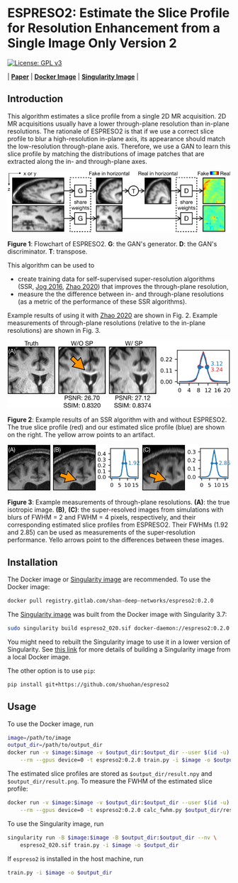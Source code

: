 # ESPRESO2: Estimate the Slice Profile for Resolution Enhancement from a Single Image Only Version 2

[![License: GPL v3](https://img.shields.io/badge/License-GPL%20v3-blue.svg)](http://www.gnu.org/licenses/gpl-3.0)

| **[Paper][paper]** | **[Docker Image][docker-image]** | **[Singularity Image][singularity-image]** |

## Introduction

This algorithm estimates a slice profile from a single 2D MR acquisition. 2D MR acquisitions usually have a lower through-plane resolution than in-plane resolutions. The rationale of ESPRESO2 is that if we use a correct slice profile to blur a high-resolution in-plane axis, its appearance should match the low-resolution through-plane axis. Therefore, we use a GAN to learn this slice profile by matching the distributions of image patches that are extracted along the in- and through-plane axes.

<img src="docs/source/_static/images/flowchart.svg" width="600"/>

**Figure 1**: Flowchart of ESPRESO2. **G**: the GAN's generator. **D**: the GAN's discriminator. **T**: transpose.

This algorithm can be used to
* create training data for self-supervised super-resolution algorithms (SSR, [Jog 2016](https://pubmed.ncbi.nlm.nih.gov/29238758/), [Zhao 2020](https://pubmed.ncbi.nlm.nih.gov/33170776/)) that improves the through-plane resolution,
* measure the the difference between in- and through-plane resolutions (as a metric of the performance of these SSR algorithms).

Example results of using it with [Zhao 2020](https://pubmed.ncbi.nlm.nih.gov/33170776/) are shown in Fig. 2. Example measurements of through-plane resolutions (relative to the in-plane resolutions) are shown in Fig. 3.

<img src="docs/source/_static/images/ismore.svg" width="600"/>

**Figure 2**: Example results of an SSR algorithm with and without ESPRESO2. The true slice profile (red) and our estimated slice profile (blue) are shown on the right. The yellow arrow points to an artifact.

<img src="docs/source/_static/images/measure.svg" width="600"/>

**Figure 3**: Example measurements of through-plane resolutions. **(A)**: the true isotropic image. **(B)**, **(C)**: the super-resolved images from simulations with blurs of FWHM = 2 and FWHM = 4 pixels, respectively, and their corresponding estimated slice profiles from ESPRESO2. Their FWHMs (1.92 and 2.85) can be used as measurements of the super-resolution performance. Yello arrows point to the differences between these images.

## Installation


The Docker image or [Singularity image][singularity-image] are recommended. To use the Docker image:

```bash
docker pull registry.gitlab.com/shan-deep-networks/espreso2:0.2.0
```

The [Singularity image][singularity-image] was built from the Docker image with Singularity 3.7:

```bash
sudo singularity build espreso2_020.sif docker-daemon://espreso2:0.2.0
```

You might need to rebuilt the Singularity image to use it in a lower version of Singularity. See [this link](https://sylabs.io/guides/3.7/user-guide/singularity_and_docker.html#locally-available-images-cached-by-docker) for more details of building a Singularity image from a local Docker image.

The other option is to use `pip`:

```bash
pip install git+https://github.com/shuohan/espreso2
```

## Usage

To use the Docker image, run

```bash
image=/path/to/image
output_dir=/path/to/output_dir
docker run -v $image:$image -v $output_dir:$output_dir --user $(id -u):$(id -g) \
    --rm --gpus device=0 -t espreso2:0.2.0 train.py -i $image -o $output_dir
```

The estimated slice profiles are stored as `$output_dir/result.npy` and `$output_dir/result.png`. To measure the FWHM of the estimated slice profile:

```bash
docker run -v $image:$image -v $output_dir:$output_dir --user $(id -u):$(id -g) \
    --rm --gpus device=0 -t espreso2:0.2.0 calc_fwhm.py $output_dir/result.npy
```

To use the Singularity image, run
```bash
singularity run -B $image:$image -B $output_dir:$output_dir --nv \
    espreso2_020.sif train.py -i $image -o $output_dir
```

If `espreso2` is installed in the host machine, run

```bash
train.py -i $image -o $output_dir
```

[docker-image]: https://gitlab.com/shan-deep-networks/espreso2/container_registry
[singularity-image]: http://iacl.jhu.edu/~shuo/data/espreso2_011.sif
[paper]: https://arxiv.org/pdf/2104.00100.pdf
